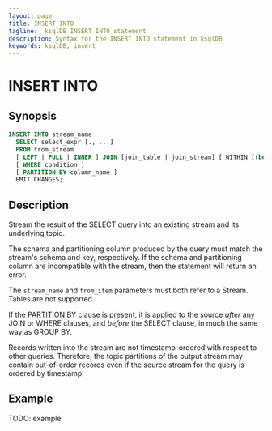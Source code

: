 ```yaml
---
layout: page
title: INSERT INTO
tagline:  ksqlDB INSERT INTO statement
description: Syntax for the INSERT INTO statement in ksqlDB
keywords: ksqlDB, insert
---
```


INSERT INTO
===========

Synopsis
--------

```sql
INSERT INTO stream_name
  SELECT select_expr [., ...]
  FROM from_stream
  [ LEFT | FULL | INNER ] JOIN [join_table | join_stream] [ WITHIN [(before TIMEUNIT, after TIMEUNIT) | N TIMEUNIT] ] ON join_criteria
  [ WHERE condition ]
  [ PARTITION BY column_name ]
  EMIT CHANGES;
```

Description
-----------

Stream the result of the SELECT query into an existing stream and its
underlying topic.

The schema and partitioning column produced by the query must match the
stream's schema and key, respectively. If the schema and partitioning
column are incompatible with the stream, then the statement will return
an error.

The `stream_name` and `from_item` parameters must both refer to a Stream.
Tables are not supported.

If the PARTITION BY clause is present, it is applied to the source _after_ any JOIN or WHERE clauses, and
_before_ the SELECT clause, in much the same way as GROUP BY.

Records written into the stream are not timestamp-ordered with respect
to other queries. Therefore, the topic partitions of the output stream
may contain out-of-order records even if the source stream for the query
is ordered by timestamp.

Example
-------

TODO: example
